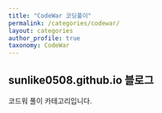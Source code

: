 ```yaml
---
title: "CodeWar 코딩풀이"
permalink: /categories/codewar/
layout: categories
author_profile: true
taxonomy: CodeWar
---
```


## sunlike0508.github.io 블로그

코드워 풀이 카테고리입니다.

